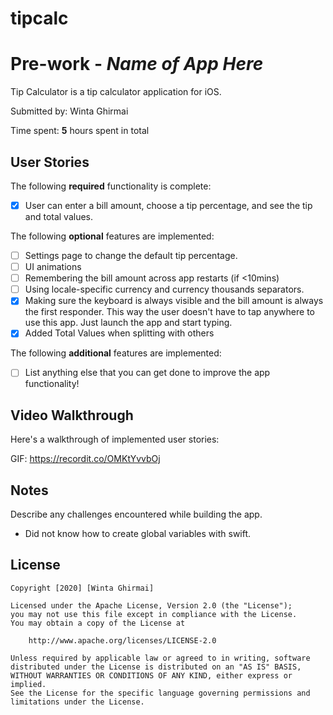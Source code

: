 # tipcalc
# Pre-work - *Name of App Here*

Tip Calculator is a tip calculator application for iOS.

Submitted by: Winta Ghirmai

Time spent: **5** hours spent in total

## User Stories

The following **required** functionality is complete:

* [x] User can enter a bill amount, choose a tip percentage, and see the tip and total values.

The following **optional** features are implemented:
* [ ] Settings page to change the default tip percentage.
* [ ] UI animations
* [ ] Remembering the bill amount across app restarts (if <10mins)
* [ ] Using locale-specific currency and currency thousands separators.
* [x] Making sure the keyboard is always visible and the bill amount is always the first responder. This way the user doesn't have to tap anywhere to use this app. Just launch the app and start typing.
* [x] Added Total Values when splitting with others

The following **additional** features are implemented:

- [ ] List anything else that you can get done to improve the app functionality!

## Video Walkthrough 

Here's a walkthrough of implemented user stories:

GIF: https://recordit.co/OMKtYvvbOj

## Notes

Describe any challenges encountered while building the app.

- Did not know how to create global variables with swift. 

## License

    Copyright [2020] [Winta Ghirmai]

    Licensed under the Apache License, Version 2.0 (the "License");
    you may not use this file except in compliance with the License.
    You may obtain a copy of the License at

        http://www.apache.org/licenses/LICENSE-2.0

    Unless required by applicable law or agreed to in writing, software
    distributed under the License is distributed on an "AS IS" BASIS,
    WITHOUT WARRANTIES OR CONDITIONS OF ANY KIND, either express or implied.
    See the License for the specific language governing permissions and
    limitations under the License.
